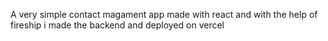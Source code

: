 A very simple contact magament app made with react and with the help of fireship i made the backend and deployed on vercel
